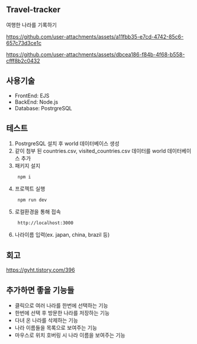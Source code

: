 ## Travel-tracker
여행한 나라를 기록하기

https://github.com/user-attachments/assets/a11fbb35-e7cd-4742-85c6-657c73d3ce1c

https://github.com/user-attachments/assets/dbcea186-f84b-4f68-b558-cfff8b2c0432


## 사용기술
- FrontEnd: EJS
- BackEnd: Node.js
- Database: PostrgreSQL

## 테스트
1. PostrgreSQL 설치 후 world 데이터베이스 생성
2. 같이 첨부 된 countries.csv, visited_countries.csv 데이터를 world 데이터베이스 추가
3. 패키지 설지
   ```
    npm i
   ```
4. 프로젝트 실행
   ```
    npm run dev
   ```
5. 로컬환경을 통해 접속
   ```
    http://localhost:3000
   ```
6. 나라이름 입력(ex. japan, china, brazil 등)

## 회고
https://gyht.tistory.com/396

## 추가하면 좋을 기능들
- 클릭으로 여러 나라를 한번에 선택하는 기능
- 한번에 선택 후 방문한 나라를 저장하는 기능
- 다녀 온 나라를 삭제하는 기능
- 나라 이름들을 목록으로 보여주는 기능
- 마우스로 위치 호버링 시 나라 이름을 보여주는 기능
